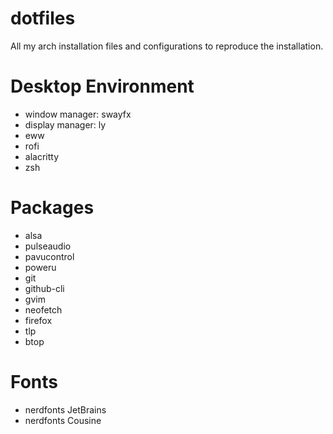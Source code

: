 # dotfiles
All my arch installation files and configurations to reproduce the installation.

# Desktop Environment
* window manager: swayfx
* display manager: ly
* eww
* rofi
* alacritty
* zsh

# Packages
* alsa
* pulseaudio
* pavucontrol
* poweru
* git
* github-cli
* gvim
* neofetch
* firefox
* tlp
* btop

# Fonts
* nerdfonts JetBrains
* nerdfonts Cousine
